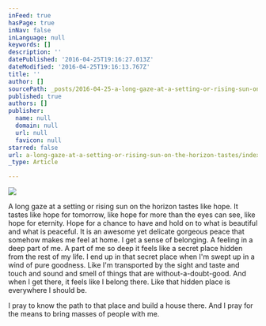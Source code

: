 ```yaml
---
inFeed: true
hasPage: true
inNav: false
inLanguage: null
keywords: []
description: ''
datePublished: '2016-04-25T19:16:27.013Z'
dateModified: '2016-04-25T19:16:13.767Z'
title: ''
author: []
sourcePath: _posts/2016-04-25-a-long-gaze-at-a-setting-or-rising-sun-on-the-horizon-tastes.md
published: true
authors: []
publisher:
  name: null
  domain: null
  url: null
  favicon: null
starred: false
url: a-long-gaze-at-a-setting-or-rising-sun-on-the-horizon-tastes/index.html
_type: Article

---
```

![](https://the-grid-user-content.s3-us-west-2.amazonaws.com/16eadb79-3449-4ab7-aba7-c03fbad3ae5a.jpg)

A long gaze at a setting or rising sun on the horizon tastes like hope. It tastes like hope for tomorrow, like hope for more than the eyes can see, like hope for eternity. Hope for a chance to have and hold on to what is beautiful and what is peaceful. It is an awesome yet delicate gorgeous peace that somehow makes me feel at home. I get a sense of belonging. A feeling in a deep part of me. A part of me so deep it feels like a secret place hidden from the rest of my life. I end up in that secret place when I'm swept up in a wind of pure goodness. Like I'm transported by the sight and taste and touch and sound and smell of things that are without-a-doubt-good. And when I get there, it feels like I belong there. Like that hidden place is everywhere I should be.

I pray to know the path to that place and build a house there. And I pray for the means to bring masses of people with me.